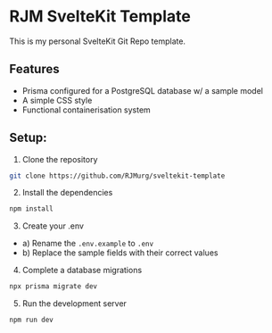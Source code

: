 # RJM SvelteKit Template

This is my personal SvelteKit Git Repo template.

## Features
- Prisma configured for a PostgreSQL database w/ a sample model
- A simple CSS style
- Functional containerisation system

## Setup:

1. Clone the repository
```bash
git clone https://github.com/RJMurg/sveltekit-template
```

2. Install the dependencies
```bash
npm install
```

3. Create your .env
- a) Rename the `.env.example` to `.env`
- b) Replace the sample fields with their correct values

4. Complete a database migrations
```bash
npx prisma migrate dev
```

5. Run the development server
```bash
npm run dev
```